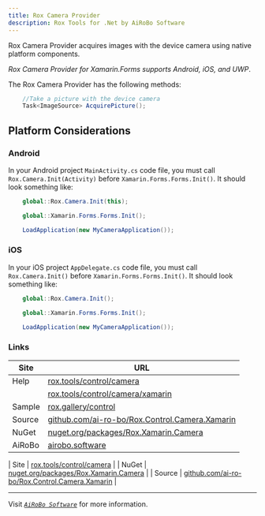 ```yaml
---
title: Rox Camera Provider
description: Rox Tools for .Net by AiRoBo Software
---
```

Rox Camera Provider acquires images with the device camera using native platform components.

*Rox Camera Provider for Xamarin.Forms supports Android, iOS, and UWP*.

The Rox Camera Provider has the following methods:

```csharp
    //Take a picture with the device camera
    Task<ImageSource> AcquirePicture();
```

## Platform Considerations

### Android

In your Android project `MainActivity.cs` code file, you must call `Rox.Camera.Init(Activity)` before `Xamarin.Forms.Forms.Init()`. It should look something like:

```csharp
    global::Rox.Camera.Init(this);

    global::Xamarin.Forms.Forms.Init();

    LoadApplication(new MyCameraApplication());
```

### iOS

In your iOS project `AppDelegate.cs` code file, you must call `Rox.Camera.Init()` before `Xamarin.Forms.Forms.Init()`. It should look something like:

```csharp
    global::Rox.Camera.Init();

    global::Xamarin.Forms.Forms.Init();

    LoadApplication(new MyCameraApplication());
```

### Links

| Site | URL |
| --- | --- |
| Help | [rox.tools/control/camera](https://rox.tools/control/camera/) |
| | [rox.tools/control/camera/xamarin](https://rox.tools/control/camera/xamarin/) |
| Sample | [rox.gallery/control](https://rox.gallery/control/) |
| Source | [github.com/ai-ro-bo/Rox.Control.Camera.Xamarin](https://github.com/ai-ro-bo/Rox.Control.Camera.Xamarin) |
| NuGet | [nuget.org/packages/Rox.Xamarin.Camera](https://www.nuget.org/packages/Rox.Xamarin.Camera/) |
| AiRoBo | [airobo.software](https://airobo.software/) |

| Site | [rox.tools/control/camera](https://rox.tools/control/camera/) |
| NuGet | [nuget.org/packages/Rox.Xamarin.Camera](https://www.nuget.org/packages/Rox.Xamarin.Camera/) |
| Source | [github.com/ai-ro-bo/Rox.Control.Camera.Xamarin](https://github.com/ai-ro-bo/Rox.Control.Camera.Xamarin) |

---
Visit [*`AiRoBo Software`*](https://airobo.software/) for more information.
